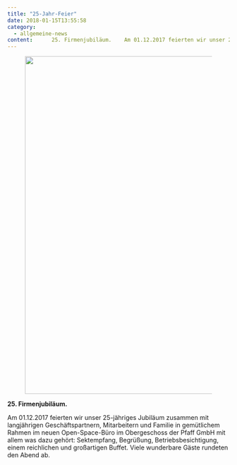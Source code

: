 ```yaml
---
title: "25-Jahr-Feier"
date: 2018-01-15T13:55:58
category:
  - allgemeine-news
content:      25. Firmenjubiläum.    Am 01.12.2017 feierten wir unser 25-jähriges Jubiläum zusammen mit langjährigen Geschäftspartnern, Mitarbeitern und Familie in gemütlichem Rahmen im neuen Open-Space-Büro im Obergeschoss der Pfaff GmbH mit allem was dazu gehört: Sektempfang, Begrüßung, Betriebsbesichtigung, einem reichlichen und großartigen Buffet. Viele wunderbare Gäste rundeten den Abend ab. 
---
```


<figure class="wp-block-image size-large"><img loading="lazy" width="940" height="767" src="/khri8-pfaff-gmbh-waldkirch.jpg" alt="" class="wp-image-650" srcset="/khri8-pfaff-gmbh-waldkirch.jpg 940w, /khri8-pfaff-gmbh-waldkirch-300x245.jpg 300w, /khri8-pfaff-gmbh-waldkirch-768x627.jpg 768w" sizes="(max-width: 940px) 100vw, 940px" /></figure>



<p><strong>25. Firmenjubiläum.</strong></p>



<p>Am 01.12.2017 feierten wir unser 25-jähriges Jubiläum zusammen mit langjährigen Geschäftspartnern, Mitarbeitern und Familie in gemütlichem Rahmen im neuen Open-Space-Büro im Obergeschoss der Pfaff GmbH mit allem was dazu gehört: Sektempfang, Begrüßung, Betriebsbesichtigung, einem reichlichen und großartigen Buffet. Viele wunderbare Gäste rundeten den Abend ab.</p>
